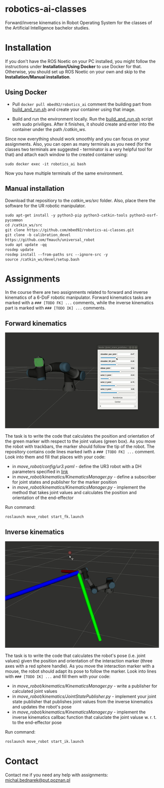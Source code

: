 # robotics-ai-classes
Forward/inverse kinematics in Robot Operating System for the classes of the Artificial Intelligence bachelor studies.

# Installation

If you don't have the ROS Noetic on your PC installed, you might follow the instructions 
under **Installation/Using Docker** to use Docker for that. Otherwise, you should set up ROS Noetic on your own and skip 
to the **Installation/Manual installation**.

## Using Docker

* Pull ```docker pull mbed92/robotics_ai``` comment the building part from [build_and_run.sh](docker/build_and_run.sh) and
create your container using that image.

* Build and run the environment locally. Run the [build_and_run.sh](docker/build_and_run.sh) script with 
sudo priviliges. After it finishes, it should create and enter into the container under the path */catkin_ws*. 

Since now everything should work smoothly and you can focus on your assignments. Also, you can open as many terminals as 
you need (for the classes two terminals are suggested - terminator is a very helpful tool for that) and attach each 
window to the created container using:

```
sudo docker exec -it robotics_ai bash
```

Now you have multiple terminals of the same environment.


## Manual installation

Download that repositiory to the *catkin_ws/src* folder. Also, place there the software for the UR 
robotic manipulator.

```
sudo apt-get install -y python3-pip python3-catkin-tools python3-osrf-pycommon 
cd /catkin_ws/src
git clone https://github.com/mbed92/robotics-ai-classes.git
git clone -b calibration_devel https://github.com/fmauch/universal_robot
sudo apt update -qq
rosdep update
rosdep install --from-paths src --ignore-src -y
source /catkin_ws/devel/setup.bash
```

# Assignments

In the course there are two assignments related to forward and inverse kinematics of a 6-DoF
robotic manipulator. Forward kinematics tasks are marked with a ``` ### [TODO FK] ... ``` comments,
while the inverse kinematics part is marked with ``` ### [TODO IK] ... ``` comments.

## Forward kinematics 
![Forward kinematics assignment](images/fwd.gif)

The task is to write the code that calculates the position and orientation of the green marker
with respect to the joint values (green box). As you move the robot with trackbars, the marker should
follow the tip of the robot. The repository contains code lines marked iwth a ``` ### [TODO FK] ... ``` comment. 
Look into them and fill that places with your code:
* in *move_robot/config/ur3.yaml* - define the UR3 robot with a DH parameters specified in [link](https://www.universal-robots.com/articles/ur/application-installation/dh-parameters-for-calculations-of-kinematics-and-dynamics/)
* in *move_robot/kinematics/KinematicsManager.py* - define a subscriber for joint states and publisher for the marker position 
* in *move_robot/kinematics/KinematicsManager.py* - implement the method that takes joint values and calculates the position and orientation of the end-effector

Run command:

```bash
roslaunch move_robot start_fk.launch
```

## Inverse kinematics 
![Inverse kinematics assignment](images/inv.gif)

The task is to write the code that calculates the robot's pose (i.e. joint values) given the position and
orientation of the interaction marker (three axes with a red sphere handle). As you move the interaction
marker with a mouse, the robot should adapt its pose to follow the marker. Look into lines with ``` ### [TODO IK] ... ``` and
fill them with your code:
* in *move_robot/kinematics/KinematicsManager.py* - write a publisher for calculated joint values
* in *move_robot/kinematics/JointStatePublisher.py* - implement your joint state publisher that publishes joint values from the inverse kinematics and updates the robot's pose
* in *move_robot/kinematics/KinematicsManager.py* - implement the inverse kinematics callbac function that caluclate the joint valuse w. r. t. to the end-effector pose


Run command:

```bash
roslaunch move_robot start_ik.launch
```

# Contact
Contact me if you need any help with assignments: <michal.bednarek@put.poznan.pl>